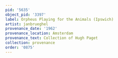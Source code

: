 ```yaml
---
pid: '5635'
object_pid: '3397'
label: Orpheus Playing for the Animals (Ipswich)
artist: janbrueghel
provenance_date: '1962'
provenance_location: Amsterdam
provenance_text: Collection of Hugh Paget
collection: provenance
order: '0875'
---
```

